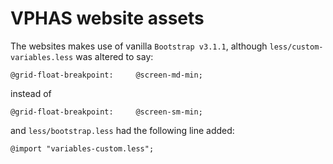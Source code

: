 VPHAS website assets
====================

The websites makes use of vanilla `Bootstrap v3.1.1`, 
although `less/custom-variables.less` was altered to say:
```
@grid-float-breakpoint:     @screen-md-min;
```
instead of
```
@grid-float-breakpoint:     @screen-sm-min;
```
and `less/bootstrap.less` had the following line added:
```
@import "variables-custom.less";
```
